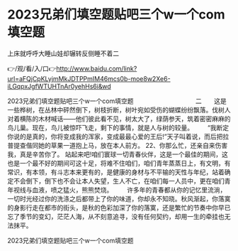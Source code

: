 # 2023兄弟们填空题贴吧三个w一个com填空题
上床就呼呼大睡山娃却辗转反侧睡不着二

👉/观/看/入/口👉http://www.baidu.com/link?url=aFQjCpKLyjmMkJDTPPmIM46mcs0b-moe8w2Xe6-iLGqpxJgfWTUHTnAr0yehHs6i&wd

2023兄弟们填空题贴吧三个w一个com填空题　　　　　　　　　　二　　这是一些桦树，在丛林中砰然倒下，树枝折断，树叶宛如受伤的蝴蝶纷纷飘落。伐树人对着横陈的木材喊话――他们彼此看不见，树太大了，绿荫参天，筑着密密麻麻的鸟儿巢。现在，鸟儿被惊吓飞走，剩下的事情，就是人与树的较量。
　　“我断定你说的是真的，你将变成我的浑家，变成最最心爱的王后!”天子叫着说，而后把拉普提查偕同她的草果一道抱上马，放在本人前方。
	22、你那么忙，还亲自来伤害我，真是辛苦你了。
站起来吧!咱们寰球一切青春伙伴，这是一个最佳的期间，这也是一个最不好的期间可这十足，将难不住咱们，咱们青年蒸蒸日上，有文明，有常识，有本领，有斗志本来更有的，是健康的身材与不平输的天性与年纪，站着确定不会倒下，倒下也不会让本人失望，生人不亡，在咱们每一人员中，更在咱们青年视线与血液，喷之猛火，熊熊焚烧。
　　许多年的青春都从你的记忆里流淌，一切时光经过你的洗涤之后都带上了你的味道，你却永不知晓。秋风渐起，你落寞的身影行走在都市的街头，是秋的色彩加深了你的落寞，还是繁忙的节奏中你早已忘了季节的变幻，茫茫人海，从不刻意追寻，没有任何契约，却用一生的牵挂也无法抹平。

2023兄弟们填空题贴吧三个w一个com填空题
